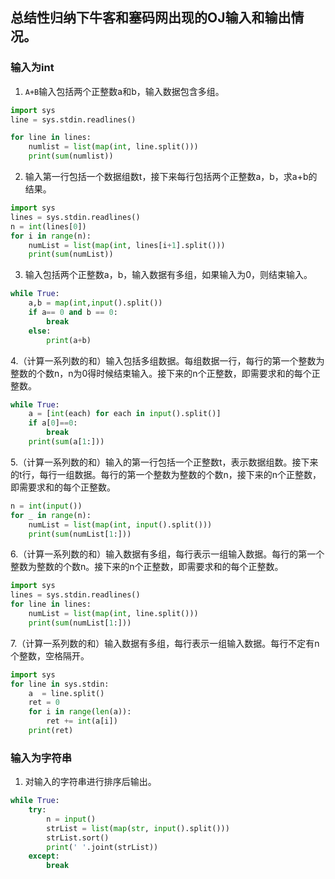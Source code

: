 ## 总结性归纳下牛客和塞码网出现的OJ输入和输出情况。
### 输入为int
1. ```A+B```输入包括两个正整数a和b，输入数据包含多组。
```python
import sys
line = sys.stdin.readlines()

for line in lines:
    numlist = list(map(int, line.split()))
    print(sum(numlist))
```  

2. 输入第一行包括一个数据组数t，接下来每行包括两个正整数a，b，求a+b的结果。
```python
import sys
lines = sys.stdin.readlines()
n = int(lines[0])
for i in range(n):
    numList = list(map(int, lines[i+1].split()))
    print(sum(numList))
```
3. 输入包括两个正整数a，b，输入数据有多组，如果输入为0，则结束输入。
```python
while True:
    a,b = map(int,input().split())
    if a== 0 and b == 0:
        break
    else:
        print(a+b)

```
4.（计算一系列数的和）输入包括多组数据。每组数据一行，每行的第一个整数为整数的个数n，n为0得时候结束输入。接下来的n个正整数，即需要求和的每个正整数。
```python
while True:
    a = [int(each) for each in input().split()]
    if a[0]==0:
        break
    print(sum(a[1:]))
```
5.（计算一系列数的和）输入的第一行包括一个正整数t，表示数据组数。接下来的t行，每行一组数据。每行的第一个整数为整数的个数n，接下来的n个正整数，即需要求和的每个正整数。
```python
n = int(input())
for _ in range(n):
    numList = list(map(int, input().split()))
    print(sum(numList[1:]))
```
6.（计算一系列数的和）输入数据有多组，每行表示一组输入数据。每行的第一个整数为整数的个数n。接下来的n个正整数，即需要求和的每个正整数。
```python
import sys
lines = sys.stdin.readlines()
for line in lines:
    numList = list(map(int, line.split()))
    print(sum(numList[1:]))
```
7.（计算一系列数的和）输入数据有多组，每行表示一组输入数据。每行不定有n个整数，空格隔开。
```python
import sys
for line in sys.stdin:
    a  = line.split()
    ret = 0
    for i in range(len(a)):
        ret += int(a[i])
    print(ret)
```

### 输入为字符串
1. 对输入的字符串进行排序后输出。
```python
while True:
    try:
        n = input()
        strList = list(map(str, input().split()))
        strList.sort()
        print(' '.joint(strList))
    except:
        break
```

